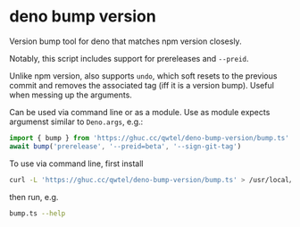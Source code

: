 # deno bump version

Version bump tool for deno that matches npm version closesly.


Notably, this script includes support for prereleases and `--preid`.

Unlike npm version, also supports `undo`, which soft resets to the previous commit and removes the associated tag (iff it is a version bump). 
Useful when messing up the arguments.

Can be used via command line or as a module. Use as module expects argumenst similar to `Deno.args`, e.g.: 

```ts
import { bump } from 'https://ghuc.cc/qwtel/deno-bump-version/bump.ts'
await bump('prerelease', '--preid=beta', '--sign-git-tag')
```

To use via command line, first install

```sh
curl -L 'https://ghuc.cc/qwtel/deno-bump-version/bump.ts' > /usr/local/bin/bump.ts
```

then run, e.g.

```sh
bump.ts --help
```
